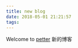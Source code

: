 ```yaml
---
title: new blog
date: 2018-05-01 21:21:57
tags:
---
```


Welcome to [petter](https://lyc152.github.io/) 新的博客